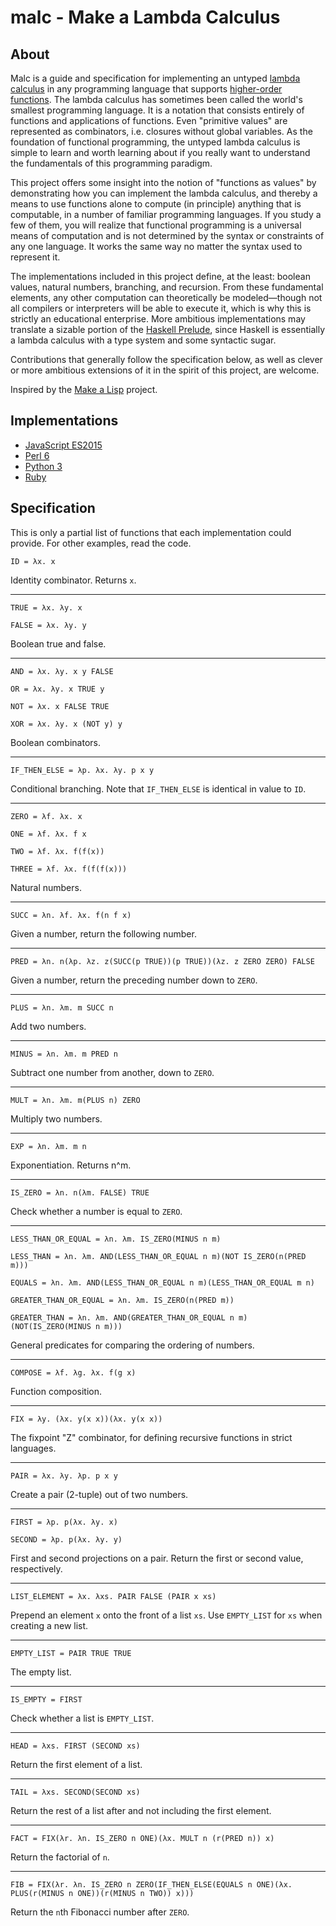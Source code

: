 # malc - Make a Lambda Calculus

## About

Malc is a guide and specification for implementing an untyped [lambda calculus](https://en.wikipedia.org/wiki/Lambda_calculus) in any programming language that supports [higher-order functions](https://en.wikipedia.org/wiki/Higher-order_function). The lambda calculus has sometimes been called the world's smallest programming language. It is a notation that consists entirely of functions and applications of functions. Even "primitive values" are represented as combinators, i.e. closures without global variables. As the foundation of functional programming, the untyped lambda calculus is simple to learn and worth learning about if you really want to understand the fundamentals of this programming paradigm. 

This project offers some insight into the notion of "functions as values" by demonstrating how you can implement the lambda calculus, and thereby a means to use functions alone to compute (in principle) anything that is computable, in a number of familiar programming languages. If you study a few of them, you will realize that functional programming is a universal means of computation and is not determined by the syntax or constraints of any one language. It works the same way no matter the syntax used to represent it.

The implementations included in this project define, at the least: boolean values, natural numbers, branching, and recursion. From these fundamental elements, any other computation can theoretically be modeled—though not all compilers or interpreters will be able to execute it, which is why this is strictly an educational enterprise. More ambitious implementations may translate a sizable portion of the [Haskell Prelude](https://www.stackage.org/haddock/lts-8.23/base-4.9.1.0/Prelude.html), since Haskell is essentially a lambda calculus with a type system and some syntactic sugar.

Contributions that generally follow the specification below, as well as clever or more ambitious extensions of it in the spirit of this project, are welcome.

Inspired by the [Make a Lisp](https://github.com/kanaka/mal) project.

## Implementations

* [JavaScript ES2015](https://github.com/sjsyrek/malc/tree/master/javascript)
* [Perl 6](https://github.com/sjsyrek/malc/tree/master/perl6)
* [Python 3](https://github.com/sjsyrek/malc/tree/master/python)
* [Ruby](https://github.com/sjsyrek/malc/tree/master/ruby)

## Specification

This is only a partial list of functions that each implementation could provide. For other examples, read the code.

```
ID = λx. x
```

Identity combinator. Returns `x`.

***

```
TRUE = λx. λy. x

FALSE = λx. λy. y
```

Boolean true and false.

***

```
AND = λx. λy. x y FALSE

OR = λx. λy. x TRUE y

NOT = λx. x FALSE TRUE

XOR = λx. λy. x (NOT y) y
```

Boolean combinators.

***

```
IF_THEN_ELSE = λp. λx. λy. p x y
```

Conditional branching. Note that `IF_THEN_ELSE` is identical in value to `ID`.

***

```
ZERO = λf. λx. x

ONE = λf. λx. f x

TWO = λf. λx. f(f(x))

THREE = λf. λx. f(f(f(x)))
```

Natural numbers.

***

```
SUCC = λn. λf. λx. f(n f x)
```

Given a number, return the following number.

***

```
PRED = λn. n(λp. λz. z(SUCC(p TRUE))(p TRUE))(λz. z ZERO ZERO) FALSE
```

Given a number, return the preceding number down to `ZERO`.

***

```
PLUS = λn. λm. m SUCC n
```

Add two numbers.

***

```
MINUS = λn. λm. m PRED n
```

Subtract one number from another, down to `ZERO`.

***

```
MULT = λn. λm. m(PLUS n) ZERO
```

Multiply two numbers.

***

```
EXP = λn. λm. m n
```

Exponentiation. Returns n^m.

***

```
IS_ZERO = λn. n(λm. FALSE) TRUE
```

Check whether a number is equal to `ZERO`.

***

```
LESS_THAN_OR_EQUAL = λn. λm. IS_ZERO(MINUS n m)

LESS_THAN = λn. λm. AND(LESS_THAN_OR_EQUAL n m)(NOT IS_ZERO(n(PRED m)))

EQUALS = λn. λm. AND(LESS_THAN_OR_EQUAL n m)(LESS_THAN_OR_EQUAL m n)

GREATER_THAN_OR_EQUAL = λn. λm. IS_ZERO(n(PRED m))

GREATER_THAN = λn. λm. AND(GREATER_THAN_OR_EQUAL n m)(NOT(IS_ZERO(MINUS n m)))
```

General predicates for comparing the ordering of numbers.

***

```
COMPOSE = λf. λg. λx. f(g x)
```

Function composition.

***

```
FIX = λy. (λx. y(x x))(λx. y(x x))
```

The fixpoint "Z" combinator, for defining recursive functions in strict languages.

***

```
PAIR = λx. λy. λp. p x y
```

Create a pair (2-tuple) out of two numbers.

***

```
FIRST = λp. p(λx. λy. x)

SECOND = λp. p(λx. λy. y)
```

First and second projections on a pair. Return the first or second value, respectively.

***

```
LIST_ELEMENT = λx. λxs. PAIR FALSE (PAIR x xs)
```

Prepend an element `x` onto the front of a list `xs`. Use `EMPTY_LIST` for `xs` when creating a new list.

***

```
EMPTY_LIST = PAIR TRUE TRUE
```

The empty list.

***

```
IS_EMPTY = FIRST
```

Check whether a list is `EMPTY_LIST`.

***

```
HEAD = λxs. FIRST (SECOND xs)
```

Return the first element of a list.

***

```
TAIL = λxs. SECOND(SECOND xs)
```

Return the rest of a list after and not including the first element.

***

```
FACT = FIX(λr. λn. IS_ZERO n ONE)(λx. MULT n (r(PRED n)) x)
```

Return the factorial of `n`.

***

```
FIB = FIX(λr. λn. IS_ZERO n ZERO(IF_THEN_ELSE(EQUALS n ONE)(λx. PLUS(r(MINUS n ONE))(r(MINUS n TWO)) x)))
```

Return the `n`th Fibonacci number after `ZERO`.